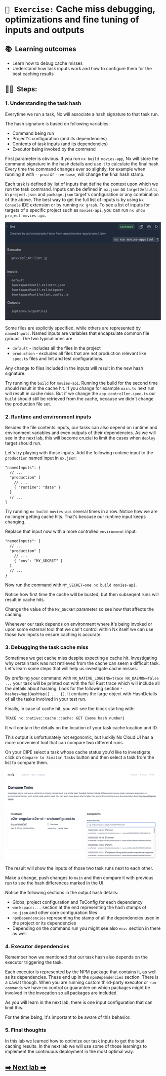 # `📖 Exercise:` Cache miss debugging, optimizations and fine tuning of inputs and outputs

## 📚&nbsp;&nbsp;**Learning outcomes**
- Learn how to debug cache misses
- Understand how task inputs work and how to configure them for the best caching results

## 🏋️‍♀️&nbsp;&nbsp;Steps:

### 1. Understanding the task hash

Everytime we run a task, Nx will associate a hash signature to that task run.

The hash signature is based on following variables:
- Command being run
- Project's configuration (and its dependencies)
- Contents of task inputs (and its dependencies)
- Executor being invoked by the command

First parameter is obvious. If you run `nx build movies-app`, Nx will store the command signature in the hash details and use it to calculate the final hash. Every time the command changes ever so slightly, for example when running it with `--prod` or `--verbose`, will change the final hash stamp.

Each task is defined by list of inputs that define the context upon which we run the task command. Inputs can be defined in `nx.json` as `targetDefaults`, in `project.json` and `package.json` target's configuration or any combination of the above. The best way to get the full list of inputs is by using `Nx Console` IDE extension or by running `nx graph`. To see a list of inputs for targets of a specific project such as `movies-api`, you can run `nx show project movies-api`.

![Lint task inputs](../assets/lint-inputs.png)

Some files are explicitly specified, while others are represented by `namedInputs`. Named inputs are variables that encapsulate common file groups. The two typical ones are:
- `default` - includes all the files in the project
- `production` - excludes all files that are not production relevant like `spec.ts` files and lint and test configurations.

Any change to files included in the inputs will result in the new hash signature.

Try running the `build` for `movies-api`. Running the build for the second time should result in the cache hit. If you change for example `main.ts` next run will result in cache miss. But if we change the `app.controller.spec.ts` our `build` should still be retrieved from the cache, because we didn't change the production file set.

### 2. Runtime and environment inputs

Besides the file contents inputs, our tasks can also depend on runtime and environment variables and even outputs of their dependencies. As we will see in the next lab, this will become crucial to limit the cases when `deploy` target should run.

Let's try playing with those inputs. Add the following runtime input to the `production` named input in `nx.json`:

```jsonc
"namedInputs": {
  // ...
  "production" [
    // ...
    { "runtime": "date" }
  ]
  // ...
}
```

Try running `nx build movies-api` several times in a row. Notice how we are no longer getting cache hits. That's because our runtime input keeps changing.

Replace that input now with a more controlled `environment` input:

```jsonc
"namedInputs": {
  // ...
  "production" [
    // ...
    { "env": "MY_SECRET" }
  ]
  // ...
}
```

Now run the command with `MY_SECRET=one nx build movies-api`. 

Notice how first time the cache will be busted, but then subseqent runs will result in cache hits.

Change the value of the `MY_SECRET` parameter so see how that affects the caching.

Whenever our task depends on environment where it's being invoked or upon some external tool that we can't control within Nx itself we can use those two inputs to ensure caching is accurate.

### 3. Debugging the task cache miss

Sometimes we get cache miss despite expecting a cache hit. Investigating why certain task was not retrieved from the cache can seem a difficult task. Let's learn some steps that will help us investigate cache misses.

By prefixing your command with `NX_NATIVE_LOGGING=trace NX_DAEMON=false ...` your task will be printed out with the full Rust trace which will include all the details about hashing. Look for the following section - `hashes=NapiDashMap({ ... })`. It contains the large object with HashDetails of all the tasks involved in your test run.

Finally, in case of cache hit, you will see the block starting with:
```bash
TRACE nx::native::cache::cache: GET {some hash number}
```

It will contain the details on the location of your task cache location and ID.

This output is unfortunately not ergonomic, but luckily Nx Cloud UI has a more convenient tool that can compare two different runs.

On your CIPE select a task whose cache status you'd like to investigate, click on `Compare to Similar Tasks` button and then select a task from the list to compare them.

![Compare to similar task](../assets/compare-to-similar-tasks.png)

The result will show the inputs of those two task runs next to each other.

Make a change, push changes to `main` and then compare it with previous run to see the hash differences marked in the UI.

Notice the following sections in the output hash details:
- Globs, project configuration and TsConfig for each dependency
- `workspace:...` section at the end representing the hash stamps of `nx.json` and other core configuration files
- `npmDependencies` representing the stamp of all the dependencies used in the project or its dependencies
- Depending on the command run you might see also `env:` section in there as well

### 4. Executor dependencies

Remember how we mentioned that our task hash also depends on the executor triggering the task.

Each executor is represented by the NPM package that contains it, as well as its dependencies. These end up in the `npmDependencies` section. There is a caviat though. When you are running custom third-party executor or `run-commands` we have no control or guarantee on which packages might be involved in the invocation so all packages are included.

As you will learn in the next lab, there is one input configuration that can limit this.

For the time being, it's important to be aware of this behavior.

### 5. Final thoughts

In this lab we learned how to optimize our task inputs to get the best caching results. In the next lab we will use some of those learnings to implement the continuous deployment in the most optimal way.

## [➡️ Next lab ➡️](./nx-agents.md)

